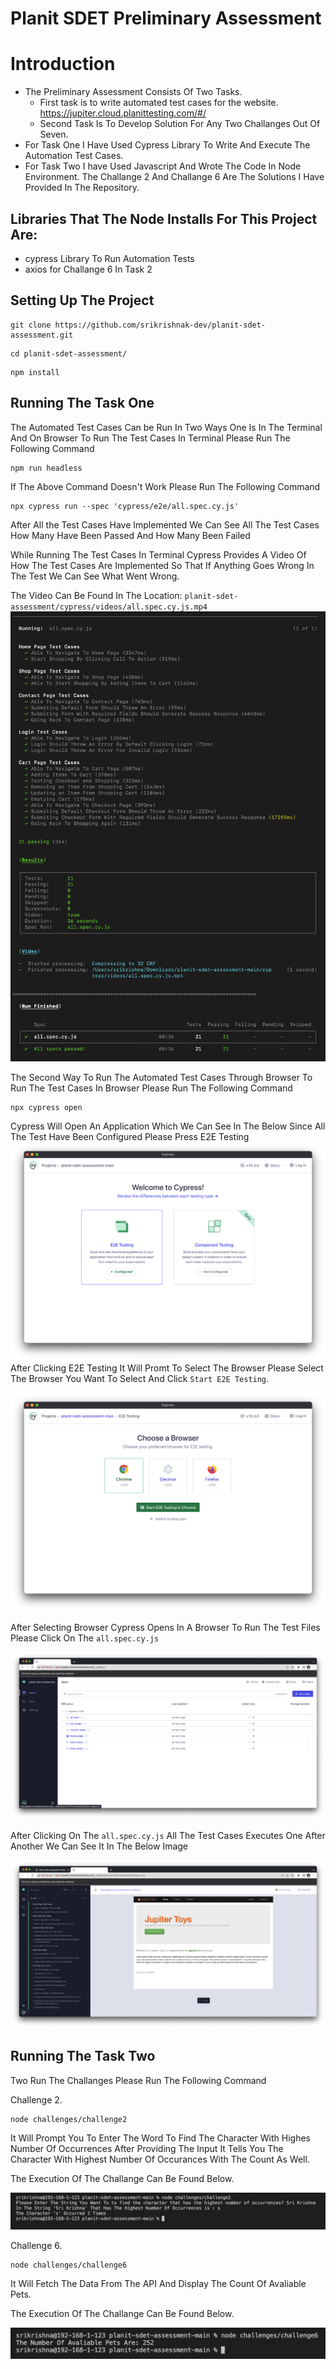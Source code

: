 # Planit SDET Preliminary Assessment

# Introduction

- The Preliminary Assessment Consists Of Two Tasks.
  - First task is to write automated test cases for the website. https://jupiter.cloud.planittesting.com/#/
  - Second Task Is To Develop Solution For Any Two Challanges Out Of Seven.
- For Task One I Have Used Cypress Library To Write And Execute The Automation Test Cases.
- For Task Two I have Used Javascript And Wrote The Code In Node Environment. The Challange 2 And Challange 6 Are The Solutions I Have Provided In The Repository.

## Libraries That The Node Installs For This Project Are:

- cypress Library To Run Automation Tests
- axios for Challange 6 In Task 2

## Setting Up The Project

```
git clone https://github.com/srikrishnak-dev/planit-sdet-assessment.git
```

```
cd planit-sdet-assessment/
```

```
npm install
```

## Running The Task One

The Automated Test Cases Can be Run In Two Ways One Is In The Terminal And On Browser
To Run The Test Cases In Terminal Please Run The Following Command

```
npm run headless
```

If The Above Command Doesn't Work Please Run The Following Command

```
npx cypress run --spec 'cypress/e2e/all.spec.cy.js'
```

After All the Test Cases Have Implemented We Can See All The Test Cases How Many Have Been Passed And How Many Been Failed

While Running The Test Cases In Terminal Cypress Provides A Video Of How The Test Cases Are Implemented So That If Anything Goes Wrong In The Test We Can See What Went Wrong.

The Video Can Be Found In The Location:
`planit-sdet-assessment/cypress/videos/all.spec.cy.js.mp4`
<img src=".//images/Screen _Shot_1.png" alt="Screenshot Of Terminal Automation Tests">

The Second Way To Run The Automated Test Cases Through Browser
To Run The Test Cases In Browser Please Run The Following Command

```
npx cypress open
```

Cypress Will Open An Application Which We Can See In The Below
Since All The Test Have Been Configured Please Press E2E Testing
<img src=".//images/Screen _Shot_2.png" alt="Screenshot Of Opening Cypress Application">
After Clicking E2E Testing It Will Promt To Select The Browser Please Select The Browser You Want To Select And Click `Start E2E Testing`.

<img src=".//images/Screen _Shot_3.png" alt="Screenshot Of Choosing Browser">

After Selecting Browser Cypress Opens In A Browser To Run The Test Files Please Click On The `all.spec.cy.js`

<img src=".//images/Screen _Shot_4.png" alt="Screenshot Of Selecting File To Run Automation Tests">

After Clicking On The `all.spec.cy.js` All The Test Cases Executes One After Another We Can See It In The Below Image

<img src=".//images/Screen _Shot_5.png" alt="Screenshot Of All Tests Running In The Browser">

## Running The Task Two

Two Run The Challanges Please Run The Following Command

Challenge 2.

```
node challenges/challenge2
```

It Will Prompt You To Enter The Word To Find The Character With Highes Number Of Occurrences
After Providing The Input It Tells You The Character With Highest Number Of Occurances With The Count As Well.

The Execution Of The Challange Can Be Found Below.

<img src=".//images/Screen _Shot_6.png" alt="Screenshot Of Extecution And Result Of Challange 2">

Challenge 6.

```
node challenges/challenge6
```

It Will Fetch The Data From The API And Display The Count Of Avaliable Pets.

The Execution Of The Challange Can Be Found Below.

<img src=".//images/Screen _Shot_7.png" alt="Screenshot Of Extecution And Result Of Challange 6">
